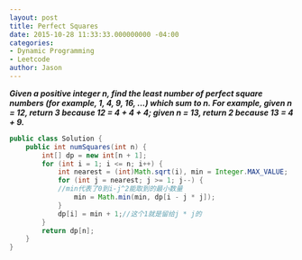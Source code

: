 ```yaml
---
layout: post
title: Perfect Squares
date: 2015-10-28 11:33:33.000000000 -04:00
categories:
- Dynamic Programming
- Leetcode
author: Jason
---
```

<p><strong><em>Given a positive integer n, find the least number of perfect square numbers (for example, 1, 4, 9, 16, ...) which sum to n. For example, given n = 12, return 3 because 12 = 4 + 4 + 4; given n = 13, return 2 because 13 = 4 + 9.</em></strong></p>


``` java
public class Solution {
    public int numSquares(int n) {
        int[] dp = new int[n + 1];
        for (int i = 1; i <= n; i++) {
            int nearest = (int)Math.sqrt(i), min = Integer.MAX_VALUE;
            for (int j = nearest; j >= 1; j--) {
            //min代表了0到i-j^2能取到的最小数量
                min = Math.min(min, dp[i - j * j]);
            }
            dp[i] = min + 1;//这个1就是留给j * j的
        }
        return dp[n];
    }
}
```
